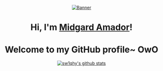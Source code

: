 <p align="center">
  <a href=""><img src="https://www.google.com/url?sa=i&url=https%3A%2F%2Fcults3d.com%2Fen%2F3d-model%2Fart%2Fbocchi-in-a-box-bocchi-the-rock&psig=AOvVaw3dhRDO5cnz0MTKWdzD1ERH&ust=1705785048195000&source=images&cd=vfe&opi=89978449&ved=0CBAQjRxqFwoTCMiS-9Cu6oMDFQAAAAAdAAAAABAD" alt="Banner"></a>
</p>

<h1 align="center">Hi, I'm <a href="[https://www.edisonlee55.com](https://www.icegif.com/wp-content/uploads/2023/03/icegif-1087.gif)">Midgard Amador</a>!</h1>
<h1 align="center">Welcome to my GitHub profile~ OwO</h1>


<p align="center">
  <a href="https://github.com/sw1qhy"><img src="https://github-readme-stats.vercel.app/api?username=sw1qhy&hide_border=true&show_icons=true" alt="sw1qhy's github stats"></a>
</p>
